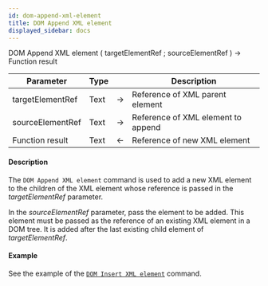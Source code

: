 ```yaml
---
id: dom-append-xml-element
title: DOM Append XML element
displayed_sidebar: docs
---
```



<!-- REF #_command_.DOM Append XML element.Syntax-->DOM Append XML element ( targetElementRef ; sourceElementRef ) -> Function result<!-- END REF-->


<!-- REF #_command_.DOM Append XML element.Params -->
|Parameter|Type||Description|
|---------|--- |:---:|------|
|targetElementRef|Text|->|Reference of XML parent element|
|sourceElementRef|Text|->|Reference of XML element to append|
|Function result|Text|<-|Reference of new XML element|
<!-- END REF -->


#### Description




The `DOM Append XML element` command is used to add a new XML element to the children of the XML element whose reference is passed in the *targetElementRef* parameter.

In the *sourceElementRef* parameter, pass the element to be added. This element must be passed as the reference of an existing XML element in a DOM tree. It is added after the last existing child element of *targetElementRef*.


#### Example




See the example of the [`DOM Insert XML element`](dom-insert-xml-element.md) command.
